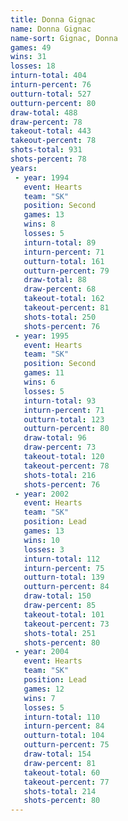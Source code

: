 ```yaml
---
title: Donna Gignac
name: Donna Gignac
name-sort: Gignac, Donna
games: 49
wins: 31
losses: 18
inturn-total: 404
inturn-percent: 76
outturn-total: 527
outturn-percent: 80
draw-total: 488
draw-percent: 78
takeout-total: 443
takeout-percent: 78
shots-total: 931
shots-percent: 78
years:
 - year: 1994
   event: Hearts
   team: "SK"
   position: Second
   games: 13
   wins: 8
   losses: 5
   inturn-total: 89
   inturn-percent: 71
   outturn-total: 161
   outturn-percent: 79
   draw-total: 88
   draw-percent: 68
   takeout-total: 162
   takeout-percent: 81
   shots-total: 250
   shots-percent: 76
 - year: 1995
   event: Hearts
   team: "SK"
   position: Second
   games: 11
   wins: 6
   losses: 5
   inturn-total: 93
   inturn-percent: 71
   outturn-total: 123
   outturn-percent: 80
   draw-total: 96
   draw-percent: 73
   takeout-total: 120
   takeout-percent: 78
   shots-total: 216
   shots-percent: 76
 - year: 2002
   event: Hearts
   team: "SK"
   position: Lead
   games: 13
   wins: 10
   losses: 3
   inturn-total: 112
   inturn-percent: 75
   outturn-total: 139
   outturn-percent: 84
   draw-total: 150
   draw-percent: 85
   takeout-total: 101
   takeout-percent: 73
   shots-total: 251
   shots-percent: 80
 - year: 2004
   event: Hearts
   team: "SK"
   position: Lead
   games: 12
   wins: 7
   losses: 5
   inturn-total: 110
   inturn-percent: 84
   outturn-total: 104
   outturn-percent: 75
   draw-total: 154
   draw-percent: 81
   takeout-total: 60
   takeout-percent: 77
   shots-total: 214
   shots-percent: 80
---
```

